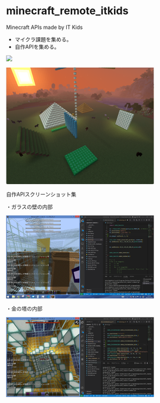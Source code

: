 # minecraft_remote_itkids

Minecraft APIs made by IT Kids

- マイクラ課題を集める。
- 自作APIを集める。

[<img src="./kadai.png" width="400">](./kadai.png)

[<img src="./kadai2.png" width="400">](./kadai2.png)

自作APIスクリーンショット集

・ガラスの壁の内部

[<img src="./itkids_m5/api_01_JA_jojonyanko/images/garasunokabe_in.JPG" width="400">](./itkids_m5/api_01_JA_jojonyanko/images/garasunokabe_in.JPG)

・金の塔の内部

[<img src="./itkids_m5/api_01_JA_jojonyanko/images/kaidann.PNG" width="400">](./itkids_m5/api_01_JA_jojonyanko/images/kaidann.PNG)